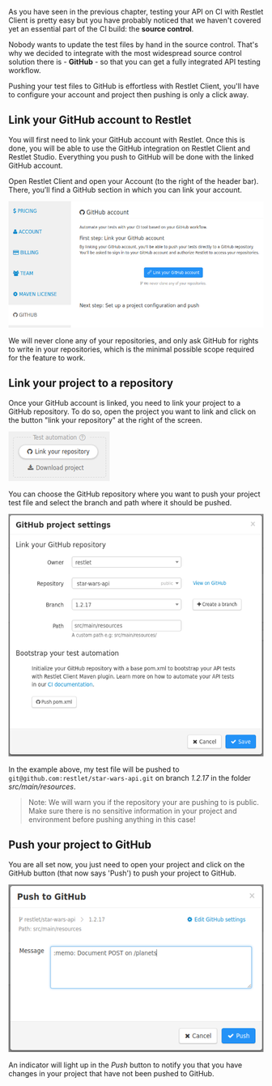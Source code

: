 As you have seen in the previous chapter, testing your API on CI with Restlet Client is pretty easy but you have
probably noticed that we haven't covered yet an essential part of the CI build: the __source control__.

Nobody wants to update the test files by hand in the source control. That's why we decided to integrate with the most
widespread source control solution there is - __GitHub__ - so that you can get a fully integrated API testing workflow.

Pushing your test files to GitHub is effortless with Restlet Client, you'll have to configure your account and project
then pushing is only a click away.

<a class="anchor" name="link-your-github-account-to-restlet"></a>
## Link your GitHub account to Restlet

You will first need to link your GitHub account with Restlet. Once this is done, you will be able to use the GitHub
integration on Restlet Client and Restlet Studio. Everything you push to GitHub will be done with the linked GitHub
account.

Open Restlet Client and open your Account (to the right of the header bar). There, you’ll find a GitHub section in
which you can link your account.

<!-- IN SCREENSHOT: ACCOUNT_GITHUB -->
![Link your GitHub account](./images/link_github_account.png)

We will never clone any of your repositories, and only ask GitHub for rights to write in your repositories, which is
the minimal possible scope required for the feature to work.

<a class="anchor" name="link-your-project-to-a-repository"></a>
## Link your project to a repository

Once your GitHub account is linked, you need to link your project to a GitHub repository. To do so, open the project
you want to link and click on the button "link your repository" at the right of the screen.

<!-- IN SCREENSHOT: SP_CONTAINER -->
![Link project button](./images/automation_box.png)

You can choose the GitHub repository where you want to push your project test file and select the branch and path where
it should be pushed.

<!-- IN SCREENSHOT: MODAL_GITHUB_PROJECT -->
![Link project](./images/link_project.png)

In the example above, my test file will be pushed to `git@github.com:restlet/star-wars-api.git` on branch _1.2.17_ in
the folder _src/main/resources_.

> Note: We will warn you if the repository your are pushing to is public. Make sure there is no sensitive information
in your project and environment before pushing anything in this case!

<a class="anchor" name="push-your-project-to-github"></a>
## Push your project to GitHub

You are all set now, you just need to open your project and click on the GitHub button (that now says 'Push') to push
your project to GitHub.

<!-- IN SCREENSHOT: MODAL_GITHUB_PUSH -->
![Push to GitHub](./images/push.png)

An indicator will light up in the *Push* button to notify you that you have changes in your project that have not
been pushed to GitHub.

